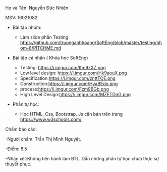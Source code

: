  Họ và Tên: Nguyễn Đức Nhiên

 MSV: 16021082

- Bài tập nhóm:
	- Làm silde phần Testing: https://github.com/truonganhhoang/SoftEng/blob/master/testing/nhom-8/PITCHME.md


- Bài tập cá nhân ( Khóa học SoftEng)
	- Testing: https://i.imgur.com/lfm9zXZ.png
	- Low level design: https://i.imgur.com/Hk9aouX.png
	- Specification:https://i.imgur.com/znttTOE.png
	- Construction:https://i.imgur.com/HyaBEdo.png
	- process:https://i.imgur.com/Fzm9BGb.png
	- High Level Design:https://i.imgur.com/MZFTDnG.png
- Phần tự học:
	+ Học HTML, Css, Bootstrap, Js căn bản trên trang https://www.w3schools.com/
	
 Chấm báo cáo:
 
 -Người chấm: Trần Thị Minh Nguyệt.
 
 -Điểm: 6.5
 
 -Nhận xét:Không tiến hành làm BTL. Dẫn chứng phần tự học chưa thực sự thuyết phục.
 		
